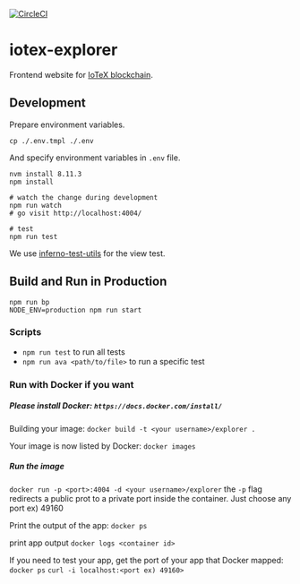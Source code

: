 [![CircleCI](https://circleci.com/gh/iotexproject/iotex-explorer.svg?style=svg)](https://circleci.com/gh/iotexproject/iotex-explorer)

# iotex-explorer

Frontend website for [IoTeX blockchain](https://github.com/iotexproject/iotex-core).

## Development

Prepare environment variables.

```
cp ./.env.tmpl ./.env
```

And specify environment variables in `.env` file.

```
nvm install 8.11.3
npm install

# watch the change during development
npm run watch
# go visit http://localhost:4004/

# test
npm run test
```

We use [inferno-test-utils](https://www.npmjs.com/package/inferno-test-utils/v/3.10.1) for the view test.

## Build and Run in Production

```
npm run bp
NODE_ENV=production npm run start
```

### Scripts

- `npm run test` to run all tests
- `npm run ava <path/to/file>` to run a specific test

### Run with Docker if you want

##### Please install Docker: `https://docs.docker.com/install/`

Building your image:
`docker build -t <your username>/explorer .`

Your image is now listed by Docker:
`docker images`

##### Run the image

`docker run -p <port>:4004 -d <your username>/explorer`
the `-p` flag redirects a public prot to a private port inside the container.
Just choose any port ex) 49160

Print the output of the app:
`docker ps`

print app output
`docker logs <container id>`

If you need to test your app, get the port of your app that Docker mapped:
`docker ps`
`curl -i localhost:<port ex) 49160>`
